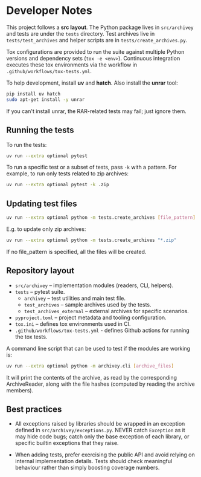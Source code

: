 # Developer Notes

This project follows a **src layout**. The Python package lives in
`src/archivey` and tests are under the `tests` directory.  Test archives live in
`tests/test_archives` and helper scripts are in `tests/create_archives.py`.

Tox configurations are provided to run the suite against multiple Python
versions and dependency sets (`tox -e <env>`).  Continuous integration executes
these tox environments via the workflow in `.github/workflows/tox-tests.yml`.

To help development, install **uv** and **hatch**. Also install the **unrar** tool:

```bash
pip install uv hatch
sudo apt-get install -y unrar
```

If you can't install unrar, the RAR-related tests may fail; just ignore them.

## Running the tests

To run the tests:

```bash
uv run --extra optional pytest
```

To run a specific test or a subset of tests, pass `-k` with a pattern. For
example, to run only tests related to zip archives:

```bash
uv run --extra optional pytest -k .zip
```

## Updating test files

```bash
uv run --extra optional python -m tests.create_archives [file_pattern]
```

E.g. to update only zip archives:

```bash
uv run --extra optional python -m tests.create_archives "*.zip"
```

If no file_pattern is specified, all the files will be created.


## Repository layout

- `src/archivey` – implementation modules (readers, CLI, helpers).
- `tests` – pytest suite.
  - `archivey` – test utilities and main test file.
  - `test_archives` – sample archives used by the tests.
  - `test_archives_external` – external archives for specific scenarios.
- `pyproject.toml` – project metadata and tooling configuration.
- `tox.ini` – defines tox environments used in CI.
- `.github/workflows/tox-tests.yml` - defines Github actions for running the tox tests.

A command line script that can be used to test if the modules are working is:

```bash
uv run --extra optional python -m archivey.cli [archive_files]
```

It will print the contents of the archive, as read by the corresponding ArchiveReader,
along with the file hashes (computed by reading the archive members).


## Best practices

- All exceptions raised by libraries should be wrapped in an exception defined in
`src/archivey/exceptions.py`. NEVER catch `Exception` as it may hide code bugs; catch
 only the base exception of each library, or specific builtin exceptions that they raise.

- When adding tests, prefer exercising the public API and avoid relying on
  internal implementation details. Tests should check meaningful behaviour
  rather than simply boosting coverage numbers.

